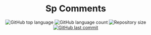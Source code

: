 <h1 align="center">Sp Comments</h1>

  <p align="center">
  <img alt="GitHub top language" src="https://img.shields.io/github/languages/top/pedroleinar/nodejs-server-api-typescript-SpComments">

  <img alt="GitHub language count" src="https://img.shields.io/github/languages/count/pedroleinar/nodejs-server-api-typescript-SpComments">

  <img alt="Repository size" src="https://img.shields.io/github/repo-size/pedroleinar/nodejs-server-api-typescript-SpComments">

  <a href="https://github.com/pedroleinar/nodejs-server-api-typescript-SpComments/commits/master">
    <img alt="GitHub last commit" src="https://img.shields.io/github/last-commit/pedroleinar/nodejs-server-api-typescript-SpComments">
  </a>

  </p>
